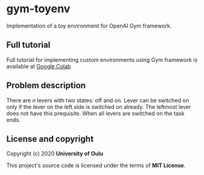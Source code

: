 # gym-toyenv
Implementation of a toy environment for OpenAI Gym framework.

## Full tutorial
Full tutorial for implementing custom environments using Gym framework is available at [Google Colab](https://colab.research.google.com/drive/1kz9vzMdje8GNwcr2dc9oNu6TcqkUiG-A?usp=sharing)

## Problem description
There are <i>n</i> levers with two states: off and on. Lever can be switched on only if the lever on the left side is switched on already. The leftmost lever does not have this prequisite. When all levers are switched on the task ends.

## License and copyright
Copyright (c) 2020 <b>University of Oulu</b>

This project's source code is licensed under the terms of <b>MIT License</b>.

